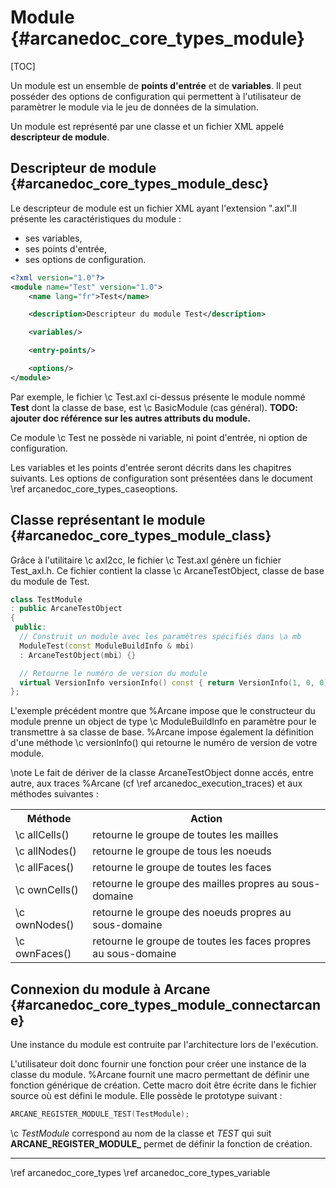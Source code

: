 # Module {#arcanedoc_core_types_module}

[TOC]

Un module est un ensemble de **points d'entrée** et 
de **variables**. Il peut posséder des options de configuration 
qui permettent à l'utilisateur de paramètrer le module via le jeu de 
données de la simulation.

Un module est représenté par une classe et un fichier XML appelé 
**descripteur de module**.

## Descripteur de module {#arcanedoc_core_types_module_desc}

Le descripteur de module est un fichier XML ayant 
l'extension ".axl".Il présente les caractéristiques du module :
- ses variables,
- ses points d'entrée,
- ses options de configuration.

```xml
<?xml version="1.0"?>
<module name="Test" version="1.0">
	<name lang="fr">Test</name>

	<description>Descripteur du module Test</description>

	<variables/>

	<entry-points/>

	<options/>
</module>
```
  
Par exemple, le fichier \c Test.axl ci-dessus présente le module 
nommé **Test** dont la classe de base, est \c BasicModule (cas général).
<strong>TODO: ajouter doc référence sur les autres attributs du module.</strong>

Ce module \c Test ne possède ni variable, ni point d'entrée, 
ni option de configuration. 

Les variables et les points d'entrée seront décrits dans les 
chapitres suivants.
Les options de configuration sont présentées dans le document 
\ref arcanedoc_core_types_caseoptions.

## Classe représentant le module {#arcanedoc_core_types_module_class}

Grâce à l'utilitaire \c axl2cc, le fichier \c Test.axl 
génère un fichier Test_axl.h. Ce fichier contient 
la classe \c ArcaneTestObject, classe de base du module de Test.

```cpp
class TestModule
: public ArcaneTestObject
{
 public:
  // Construit un module avec les paramètres spécifiés dans \a mb
  ModuleTest(const ModuleBuildInfo & mbi)
  : ArcaneTestObject(mbi) {}

  // Retourne le numéro de version du module
  virtual VersionInfo versionInfo() const { return VersionInfo(1, 0, 0); }
};
```

L'exemple précédent montre que %Arcane impose que le constructeur du module 
prenne un object de type \c ModuleBuildInfo en paramètre pour le transmettre
à sa classe de base. %Arcane impose également la définition d'une méthode
\c versionInfo() qui retourne le numéro de version de votre module.

\note
Le fait de dériver de la classe ArcaneTestObject donne accés, entre autre,
aux traces %Arcane (cf \ref arcanedoc_execution_traces) et aux méthodes suivantes :  
<table>
<tr><th>Méthode</th><th>Action</th></tr>
<tr><td>\c allCells() </td><td> retourne le groupe de toutes les mailles </td></tr>
<tr><td>\c allNodes() </td><td> retourne le groupe de tous les noeuds </td></tr>
<tr><td>\c allFaces() </td><td> retourne le groupe de toutes les faces </td></tr>
<tr><td>\c ownCells() </td><td> retourne le groupe des mailles propres au sous-domaine </td></tr>
<tr><td>\c ownNodes() </td><td> retourne le groupe des noeuds propres au sous-domaine </td></tr>
<tr><td>\c ownFaces() </td><td> retourne le groupe de toutes les faces propres au sous-domaine </td></tr>
</table>

## Connexion du module à Arcane {#arcanedoc_core_types_module_connectarcane}

Une instance du module est contruite par l'architecture lors de l'exécution. 

L'utilisateur doit donc fournir une fonction pour créer une instance 
de la classe du module. %Arcane fournit une macro permettant de définir
une fonction générique de création. Cette macro doit être écrite dans 
le fichier source où est défini le module. Elle possède le prototype suivant :

```cpp
ARCANE_REGISTER_MODULE_TEST(TestModule);
```

\c *TestModule* correspond au nom de la classe et *TEST* qui suit 
**ARCANE_REGISTER_MODULE_** permet de définir la fonction de création.

____

<div class="section_buttons">
<span class="back_section_button">
\ref arcanedoc_core_types
</span>
<span class="next_section_button">
\ref arcanedoc_core_types_variable
</span>
</div>